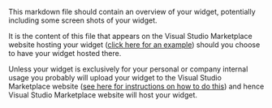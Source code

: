 This markdown file should contain an overview of your widget, potentially including some screen shots of your widget.

It is the content of this file that appears on the Visual Studio Marketplace website hosting your widget
([click here for an example](https://marketplace.visualstudio.com/items?itemName=GregTrevellick.vsts-extensions-tweets-vsts))
should you choose to have your widget hosted there.

Unless your widget is exclusively for your personal or company internal usage you probably will upload your widget to the
Visual Studio Marketplace website ([see here for instructions on how to do this](https://docs.microsoft.com/en-us/vsts/extend/publish/overview?view=vsts))
and hence Visual Studio Marketplace website will host your widget.